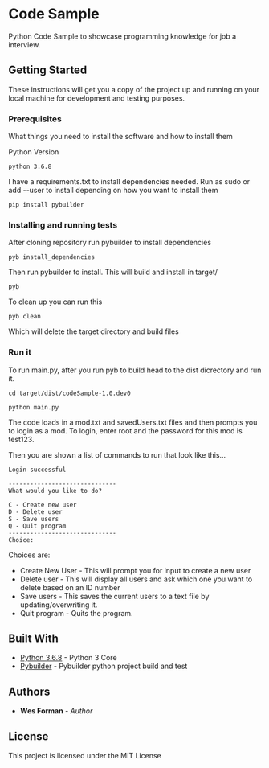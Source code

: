 # Code Sample

Python Code Sample to showcase programming knowledge for job a interview.

## Getting Started

These instructions will get you a copy of the project up and running on your local machine for development and testing purposes.

### Prerequisites

What things you need to install the software and how to install them

Python Version
```
python 3.6.8
```

I have a requirements.txt to install dependencies needed.
Run as sudo or add --user to install depending on how you want to install them
```
pip install pybuilder
```

### Installing and running tests

After cloning repository run pybuilder to install dependencies
```
pyb install_dependencies
```
Then run pybuilder to install. This will build and install in target/
```
pyb
```

To clean up you can run this
```
pyb clean
```
Which will delete the target directory and build files

### Run it

To run main.py, after you run pyb to build head to the dist dicrectory and run it.
```
cd target/dist/codeSample-1.0.dev0

python main.py
```

The code loads in a mod.txt and savedUsers.txt files and then prompts you to login as a mod.
To login, enter root and the password for this mod is test123.

Then you are shown a list of commands to run that look like this...
```
Login successful

------------------------------
What would you like to do?

C - Create new user
D - Delete user
S - Save users
Q - Quit program
------------------------------
Choice:
```

Choices are:
* Create New User - This will prompt you for input to create a new user
* Delete user - This will display all users and ask which one you want to delete based on an ID number
* Save users - This saves the current users to a text file by updating/overwriting it.
* Quit program - Quits the program.


## Built With

* [Python 3.6.8](https://python.org/) - Python 3 Core
* [Pybuilder](http://pybuilder.github.io/) - Pybuilder python project build and test


## Authors

* **Wes Forman** - *Author* 


## License

This project is licensed under the MIT License
